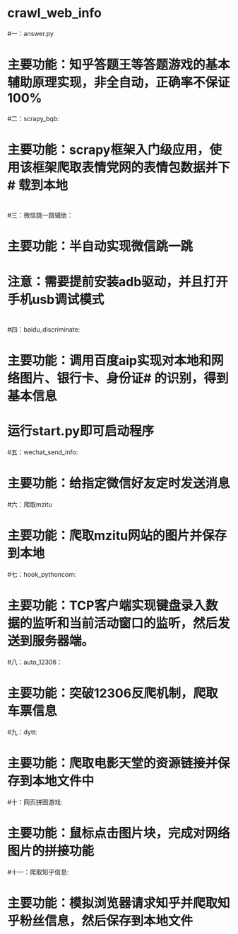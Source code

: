 # crawl_web_info
#一：answer.py
#	主要功能：知乎答题王等答题游戏的基本辅助原理实现，非全自动，正确率不保证100%
#二：scrapy_bqb:
#	主要功能：scrapy框架入门级应用，使用该框架爬取表情党网的表情包数据并下#			载到本地
#	
#三：微信跳一跳辅助：
#	主要功能：半自动实现微信跳一跳
#	注意：需要提前安装adb驱动，并且打开手机usb调试模式
#
#四：baidu_discriminate:
#	主要功能：调用百度aip实现对本地和网络图片、银行卡、身份证#		的识别，得到基本信息
#	运行start.py即可启动程序
#五：wechat_send_info:
#	主要功能：给指定微信好友定时发送消息
#六：爬取mzitu
#	主要功能：爬取mzitu网站的图片并保存到本地
#七：hook_pythoncom:
#	主要功能：TCP客户端实现键盘录入数据的监听和当前活动窗口的监听，然后发送到服务器端。
#八：auto_12306：
#	主要功能：突破12306反爬机制，爬取车票信息
#九：dytt:
#	主要功能：爬取电影天堂的资源链接并保存到本地文件中
#十：网页拼图游戏:
#	主要功能：鼠标点击图片块，完成对网络图片的拼接功能
#十一：爬取知乎信息:
#	主要功能：模拟浏览器请求知乎并爬取知乎粉丝信息，然后保存到本地文件
